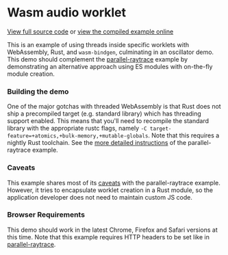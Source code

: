 # Wasm audio worklet

[View full source code][code] or [view the compiled example online][online]

[online]: https://wasm-bindgen.netlify.app/exbuild/wasm-audio-worklet/
[code]: https://github.com/rustwasm/wasm-bindgen/tree/master/examples/wasm-audio-worklet

This is an example of using threads inside specific worklets with WebAssembly,
Rust, and `wasm-bindgen`, culminating in an oscillator demo. This demo should
complement the [parallel-raytrace][parallel-raytrace] example by
demonstrating an alternative approach using ES modules with on-the-fly module
creation.

[parallel-raytrace]: https://rustwasm.github.io/docs/wasm-bindgen/examples/raytrace.html

### Building the demo

One of the major gotchas with threaded WebAssembly is that Rust does not ship a
precompiled target (e.g. standard library) which has threading support enabled.
This means that you'll need to recompile the standard library with the
appropriate rustc flags, namely
`-C target-feature=+atomics,+bulk-memory,+mutable-globals`.
Note that this requires a nightly Rust toolchain. See the [more detailed
instructions][build] of the parallel-raytrace example.

[build]: https://rustwasm.github.io/docs/wasm-bindgen/examples/raytrace.html#building-the-demo

### Caveats

This example shares most of its [caveats][caveats] with the parallel-raytrace
example. However, it tries to encapsulate worklet creation in a Rust module, so
the application developer does not need to maintain custom JS code.

[caveats]: https://rustwasm.github.io/docs/wasm-bindgen/examples/raytrace.html#caveats

### Browser Requirements

This demo should work in the latest Chrome, Firefox and Safari versions at this time.
Note that this example requires HTTP headers to be set like in
[parallel-raytrace][headers].

[firefox-worklet-import]: https://bugzilla.mozilla.org/show_bug.cgi?id=1572644
[headers]: https://rustwasm.github.io/docs/wasm-bindgen/examples/raytrace.html#browser-requirements
